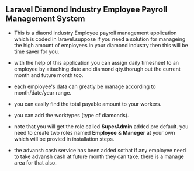 ## Laravel Diamond Industry Employee Payroll Management System
 
- This is a diaond industry Employee payroll management application which is coded in laravel.suppose if you need a solution for manageing the high amount of employees in your diamond industry then this will be time saver for you.

- with the help of this application you can assign daily timesheet to an employee by attaching date and diamond qty.thorugh out the current month and future month too.

- each employee's data can greatly be manage according to month/date/year range.

- you can easily find the total payable amount to your workers.

- you can add the worktypes (type of diamonds).

- note that you will get the role called **SuperAdmin** added pre default. you need to create two roles named **Employee** &  **Maneger** at your own which will be provied in installation steps.

- the advansh cash service has been added sothat if any employee need to take advansh cash at future month they can take. there is a manage area for that also.

 
